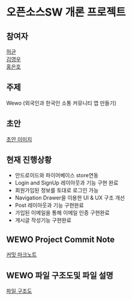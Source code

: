 ﻿# 오픈소스SW 개론 프로젝트

## 참여자

[허균](https://github.com/Kyun2da)  
[김영우](https://github.com/kouym7979)  
[홍은호](https://github.com/HongEunho)  

## 주제

Wewo (외국인과 한국인 소통 커뮤니티 앱 만들기)

## 초안
[초안 이미지](https://github.com/kouym7979/Wewo/blob/master/md_files/first_idea.md#%EC%B4%88%EC%95%88)


## 현재 진행상황
* 안드로이드와 파이어베이스 store연동   
* Login and SignUp 레이아웃과 기능 구현 완료   
* 회원가입된 정보를 토대로 로그인 가능   
* Navigation Drawer을 이용한 UI & UX 구조 개선
* Post 레이아웃과 기능 구현완료 
* 가입된 이메일을 통해 이메일 인증 구현완료
* 게시글 작성기능 구현완료

## WEWO Project Commit Note
[커밋 마크노트](https://github.com/kouym7979/Wewo/blob/master/md_files/project%20commit%20note.md#project-commit-note)


## WEWO 파일 구조도및 파일 설명
[파일 구조도](https://github.com/kouym7979/Wewo/blob/master/md_files/%EC%95%88%EB%93%9C%EB%A1%9C%EC%9D%B4%EB%93%9C%20%ED%8C%8C%EC%9D%BC%20%EA%B5%AC%EC%A1%B0%EB%8F%84.md#%EC%95%88%EB%93%9C%EB%A1%9C%EC%9D%B4%EB%93%9C-%ED%8C%8C%EC%9D%BC-%EA%B5%AC%EC%A1%B0%EB%8F%84)
